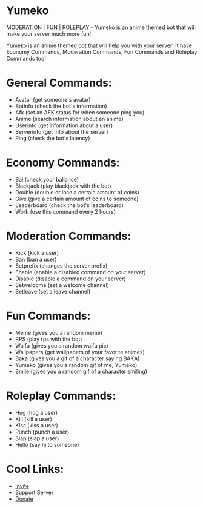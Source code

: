 # Yumeko

MODERATION | FUN | ROLEPLAY - Yumeko is an anime themed bot that will make your server much more fun!

Yumeko is an anime themed bot that will help you with your server! It have Economy Commands, Moderation Commands, Fun Commands and Roleplay Commands too!

# General Commands:

- Avatar (get someone's avatar)
- Botinfo (check the bot's information)
- Afk (set an AFK status for when someone ping you)
- Anime (search information about an anime)
- Userinfo (get information about a user)
- Serverinfo (get info about the server)
- Ping (check the bot's latency)

# Economy Commands:

- Bal (check your ballance)
- Blackjack (play blackjack with the bot)
- Double (double or lose a certain amount of coins)
- Give (give a certain amount of coins to someone)
- Leaderboard (check the bot's leaderboard)
- Work (use this command every 2 hours)

# Moderation Commands:

- Kick (kick a user)
- Ban (ban a user)
- Setprefix (changes the server prefix)
- Enable (enable a disabled command on your server)
- Disable (disable a command on your server)
- Setwelcome (set a welcome channel)
- Setleave (set a leave channel)

# Fun Commands:

- Meme (gives you a random meme)
- RPS (play rps with the bot)
- Waifu (gives you a random waifu pic)
- Wallpapers (get wallpapers of your favorite animes)
- Baka (gives you a gif of a character saying BAKA)
- Yumeko (gives you a random gif of me, Yumeko)
- Smile (gives you a random gif of a character smiling)

# Roleplay Commands:

- Hug (hug a user)
- Kill (kill a user)
- Kiss (kiss a user)
- Punch (punch a user)
- Slap (slap a user)
- Hello (say hi to someone)

 # Cool Links:

- [Invite](https://discord.com/oauth2/authorize?client_id=784132536631558184&scope=bot&permissions=268790870)
- [Support Server](https://discord.gg/AtcYJyMJrp)
- [Donate](https://donatebot.io/checkout/784033987198451733)
